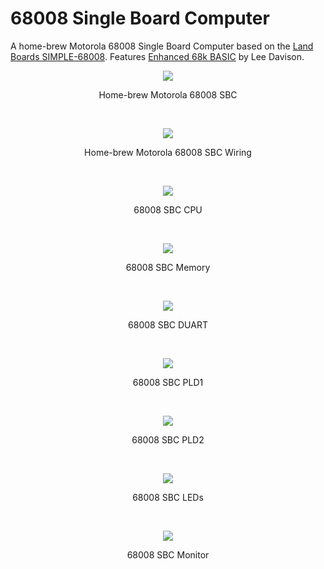 # 68008 Single Board Computer
A home-brew Motorola 68008 Single Board Computer based on the [Land Boards SIMPLE-68008](https://land-boards.com/blwiki/index.php?title=SIMPLE-68008). Features [Enhanced 68k BASIC](http://www.6502.org/users/mycorner/68k/ehbasic/index.html) by Lee Davison.
<p align="center"><img src="/images/68008 SBC.JPEG"/>
<p align="center">Home-brew Motorola 68008 SBC</p><br>
<p align="center"><img src="/images/68008 SBC-1.JPEG"/>
<p align="center">Home-brew Motorola 68008 SBC Wiring</p><br>
<p align="center"><img src="/images/68008 SBC CPU.png"/>
<p align="center">68008 SBC CPU</p><br>
<p align="center"><img src="/images/68008 SBC Memory.png"/>
<p align="center">68008 SBC Memory</p><br>
<p align="center"><img src="/images/68008 SBC DUART.png"/>
<p align="center">68008 SBC DUART</p><br>
<p align="center"><img src="/images/68008 SBC PLD1.png"/>
<p align="center">68008 SBC PLD1</p><br>
<p align="center"><img src="/images/68008 SBC PLD2.png"/>
<p align="center">68008 SBC PLD2</p><br>
<p align="center"><img src="/images/68008 SBC LEDs.png"/>
<p align="center">68008 SBC LEDs</p><br>
<p align="center"><img src="/images/68008 SBC Monitor.png"/>
<p align="center">68008 SBC Monitor</p><br>
